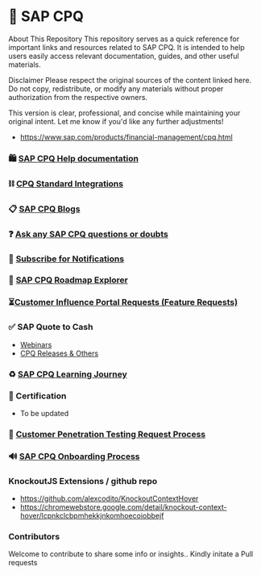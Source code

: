 # 🛒 SAP CPQ

About This Repository
This repository serves as a quick reference for important links and resources related to SAP CPQ. It is intended to help users easily access relevant documentation, guides, and other useful materials.

Disclaimer
Please respect the original sources of the content linked here. Do not copy, redistribute, or modify any materials without proper authorization from the respective owners.

This version is clear, professional, and concise while maintaining your original intent. Let me know if you'd like any further adjustments!


* https://www.sap.com/products/financial-management/cpq.html

### 🛍 [SAP CPQ Help documentation](https://help.sap.com/docs/SAP_CPQ?locale=en-US)
### ⛓ [CPQ Standard Integrations](https://help.sap.com/docs/SAP_CPQ/f80fbcd4f1c74232839c30ce26886f07/1a0e5d41ac6543059026b35e444c296d.html?locale=en-US)
### 📋 [SAP CPQ Blogs](https://community.sap.com/t5/c-khhcw49343/SAP+CPQ/pd-p/73555000100800001601)
### ❓ [Ask any SAP CPQ questions or doubts](https://community.sap.com/t5/c-khhcw49343/SAP+CPQ/pd-p/73555000100800001601)
### 📢 [Subscribe for Notifications](https://help.sap.com/docs/SAP_CPQ/abe5bf645c9542a5bd4cbfdcc1a4876c/0b8fa7214bb045bbbca5c93a6c0a6995.html)
### 🧮 [SAP CPQ Roadmap Explorer](https://roadmaps.sap.com/board?PRODUCT=73555000100800001601&range=CURRENT-LAST#Q2%202024)
### ⏳[Customer Influence Portal Requests (Feature Requests)](https://influence.sap.com/sap/ino/#/campaign/2671)

### ✅ SAP Quote to Cash
* [Webinars](https://gateway.on24.com/wcc/eh/4322431/group/127479/sap-quote-to-cash-solutions)
* [CPQ Releases & Others](https://gateway.on24.com/wcc/eh/4322431/category/127475/configure-price-and-quote)

### ♻️ [SAP CPQ Learning Journey](https://learning.sap.com/learning-journeys/implementing-sap-cpq)

### 📜 Certification
* To be updated

### 🚨 [Customer Penetration Testing Request Process](https://me.sap.com/notes/3080379/E)
### 🔊 [SAP CPQ Onboarding Process](https://support.sap.com/en/product/onboarding-resource-center/sap-customer-onboarding-webcasts/sap-cpq-onboarding-webcasts.html?source=social-Support-Services_and_Support-Image-Awareness-Global-N%2FA-support.com&campaigncode=CRM-YA23-SMS-1941773&sprinklrid=15477816304&anchorId=section_390523466)

### KnockoutJS Extensions / github repo
* https://github.com/alexcodito/KnockoutContextHover
* https://chromewebstore.google.com/detail/knockout-context-hover/lcpnkclcbpmhekkjnkomhoecoiobbejf



### Contributors
Welcome to contribute to share some info or insights.. Kindly initate a Pull requests
